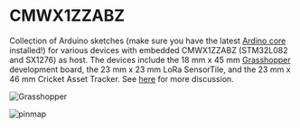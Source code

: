 # CMWX1ZZABZ
Collection of Arduino sketches (make sure you have the latest [Ardino core](https://github.com/GrumpyOldPizza/ArduinoCore-stm32l0) installed!) for various devices with embedded CMWX1ZZABZ (STM32L082 and SX1276) as host. The devices include the 18 mm x 45 mm [Grasshopper](https://www.tindie.com/products/TleraCorp/grasshopper-lora-development-board/) development board, the 23 mm x 23 mm LoRa SensorTile, and the 23 mm x 46 mm Cricket Asset Tracker. See [here](https://hackaday.io/project/35169-hackable-cmwx1zzabz-lora-devices) for more discussion.

![Grasshopper](https://cdn.tindiemedia.com/images/resize/c_x89ytFnAr30fkHcu39abhKS1A=/p/full-fit-in/2400x1600/i/32456/products/2018-01-13T17%3A24%3A25.696Z-2017-07-12T23-06-47.405Z-Grasshopper.top.jpg)

![pinmap](https://cdn.tindiemedia.com/images/resize/p-ocqSG5bsCiji8X8jmffaipCYs=/p/full-fit-in/2400x1600/i/32456/products/2017-07-13T19%3A34%3A48.587Z-Grasshopper.pinmap.jpg)
